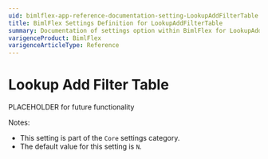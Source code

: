 ```yaml
---
uid: bimlflex-app-reference-documentation-setting-LookupAddFilterTable
title: BimlFlex Settings Definition for LookupAddFilterTable
summary: Documentation of settings option within BimlFlex for LookupAddFilterTable
varigenceProduct: BimlFlex
varigenceArticleType: Reference
---
```


# Lookup Add Filter Table

PLACEHOLDER for future functionality

Notes:
* This setting is part of the `Core` settings category.
 * The default value for this setting is `N`.